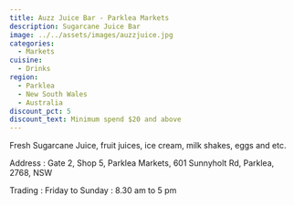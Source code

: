 ```yaml
---
title: Auzz Juice Bar - Parklea Markets
description: Sugarcane Juice Bar
image: ../../assets/images/auzzjuice.jpg
categories:
  - Markets
cuisine:
  - Drinks
region:
  - Parklea
  - New South Wales
  - Australia
discount_pct: 5
discount_text: Minimum spend $20 and above
---
```

Fresh Sugarcane Juice, fruit juices, ice cream, milk shakes, eggs and etc.

Address : Gate 2, Shop 5, Parklea Markets, 601 Sunnyholt Rd, Parklea, 2768, NSW

Trading : Friday to Sunday : 8.30 am to 5 pm
